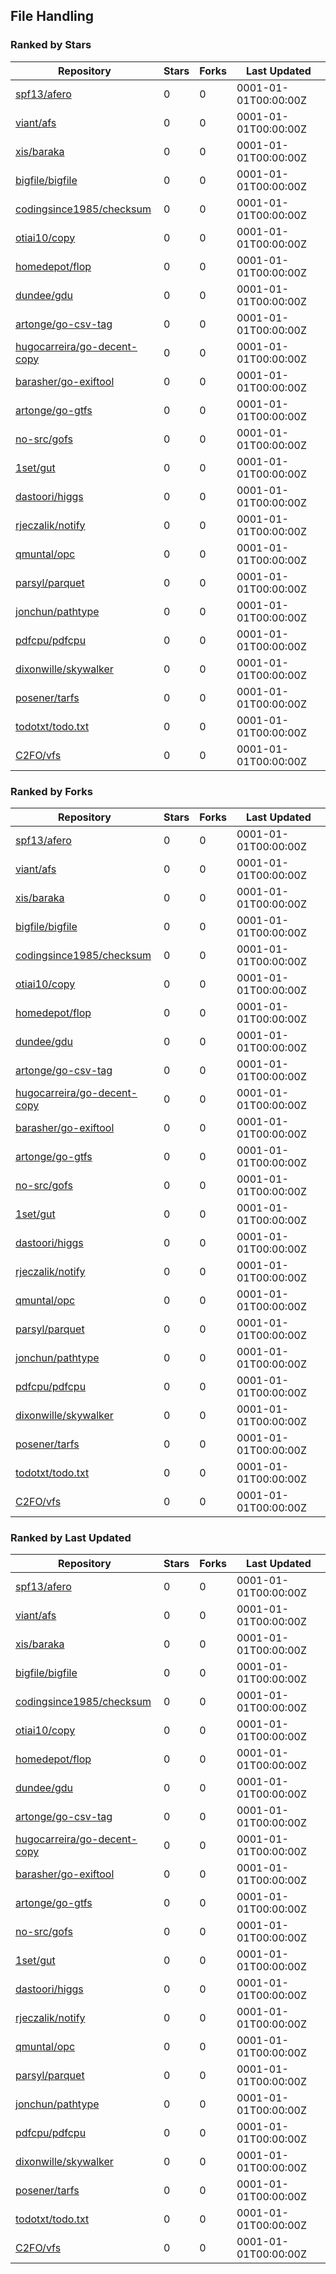 ## File Handling

### Ranked by Stars

| Repository | Stars | Forks | Last Updated |
|------------|-------|-------|--------------|
| [spf13/afero](https://github.com/spf13/afero) | 0 | 0 | 0001-01-01T00:00:00Z |
| [viant/afs](https://github.com/viant/afs) | 0 | 0 | 0001-01-01T00:00:00Z |
| [xis/baraka](https://github.com/xis/baraka) | 0 | 0 | 0001-01-01T00:00:00Z |
| [bigfile/bigfile](https://github.com/bigfile/bigfile) | 0 | 0 | 0001-01-01T00:00:00Z |
| [codingsince1985/checksum](https://github.com/codingsince1985/checksum) | 0 | 0 | 0001-01-01T00:00:00Z |
| [otiai10/copy](https://github.com/otiai10/copy) | 0 | 0 | 0001-01-01T00:00:00Z |
| [homedepot/flop](https://github.com/homedepot/flop) | 0 | 0 | 0001-01-01T00:00:00Z |
| [dundee/gdu](https://github.com/dundee/gdu) | 0 | 0 | 0001-01-01T00:00:00Z |
| [artonge/go-csv-tag](https://github.com/artonge/go-csv-tag) | 0 | 0 | 0001-01-01T00:00:00Z |
| [hugocarreira/go-decent-copy](https://github.com/hugocarreira/go-decent-copy) | 0 | 0 | 0001-01-01T00:00:00Z |
| [barasher/go-exiftool](https://github.com/barasher/go-exiftool) | 0 | 0 | 0001-01-01T00:00:00Z |
| [artonge/go-gtfs](https://github.com/artonge/go-gtfs) | 0 | 0 | 0001-01-01T00:00:00Z |
| [no-src/gofs](https://github.com/no-src/gofs) | 0 | 0 | 0001-01-01T00:00:00Z |
| [1set/gut](https://github.com/1set/gut) | 0 | 0 | 0001-01-01T00:00:00Z |
| [dastoori/higgs](https://github.com/dastoori/higgs) | 0 | 0 | 0001-01-01T00:00:00Z |
| [rjeczalik/notify](https://github.com/rjeczalik/notify) | 0 | 0 | 0001-01-01T00:00:00Z |
| [qmuntal/opc](https://github.com/qmuntal/opc) | 0 | 0 | 0001-01-01T00:00:00Z |
| [parsyl/parquet](https://github.com/parsyl/parquet) | 0 | 0 | 0001-01-01T00:00:00Z |
| [jonchun/pathtype](https://github.com/jonchun/pathtype) | 0 | 0 | 0001-01-01T00:00:00Z |
| [pdfcpu/pdfcpu](https://github.com/pdfcpu/pdfcpu) | 0 | 0 | 0001-01-01T00:00:00Z |
| [dixonwille/skywalker](https://github.com/dixonwille/skywalker) | 0 | 0 | 0001-01-01T00:00:00Z |
| [posener/tarfs](https://github.com/posener/tarfs) | 0 | 0 | 0001-01-01T00:00:00Z |
| [todotxt/todo.txt](https://github.com/todotxt/todo.txt) | 0 | 0 | 0001-01-01T00:00:00Z |
| [C2FO/vfs](https://github.com/C2FO/vfs) | 0 | 0 | 0001-01-01T00:00:00Z |

### Ranked by Forks

| Repository | Stars | Forks | Last Updated |
|------------|-------|-------|--------------|
| [spf13/afero](https://github.com/spf13/afero) | 0 | 0 | 0001-01-01T00:00:00Z |
| [viant/afs](https://github.com/viant/afs) | 0 | 0 | 0001-01-01T00:00:00Z |
| [xis/baraka](https://github.com/xis/baraka) | 0 | 0 | 0001-01-01T00:00:00Z |
| [bigfile/bigfile](https://github.com/bigfile/bigfile) | 0 | 0 | 0001-01-01T00:00:00Z |
| [codingsince1985/checksum](https://github.com/codingsince1985/checksum) | 0 | 0 | 0001-01-01T00:00:00Z |
| [otiai10/copy](https://github.com/otiai10/copy) | 0 | 0 | 0001-01-01T00:00:00Z |
| [homedepot/flop](https://github.com/homedepot/flop) | 0 | 0 | 0001-01-01T00:00:00Z |
| [dundee/gdu](https://github.com/dundee/gdu) | 0 | 0 | 0001-01-01T00:00:00Z |
| [artonge/go-csv-tag](https://github.com/artonge/go-csv-tag) | 0 | 0 | 0001-01-01T00:00:00Z |
| [hugocarreira/go-decent-copy](https://github.com/hugocarreira/go-decent-copy) | 0 | 0 | 0001-01-01T00:00:00Z |
| [barasher/go-exiftool](https://github.com/barasher/go-exiftool) | 0 | 0 | 0001-01-01T00:00:00Z |
| [artonge/go-gtfs](https://github.com/artonge/go-gtfs) | 0 | 0 | 0001-01-01T00:00:00Z |
| [no-src/gofs](https://github.com/no-src/gofs) | 0 | 0 | 0001-01-01T00:00:00Z |
| [1set/gut](https://github.com/1set/gut) | 0 | 0 | 0001-01-01T00:00:00Z |
| [dastoori/higgs](https://github.com/dastoori/higgs) | 0 | 0 | 0001-01-01T00:00:00Z |
| [rjeczalik/notify](https://github.com/rjeczalik/notify) | 0 | 0 | 0001-01-01T00:00:00Z |
| [qmuntal/opc](https://github.com/qmuntal/opc) | 0 | 0 | 0001-01-01T00:00:00Z |
| [parsyl/parquet](https://github.com/parsyl/parquet) | 0 | 0 | 0001-01-01T00:00:00Z |
| [jonchun/pathtype](https://github.com/jonchun/pathtype) | 0 | 0 | 0001-01-01T00:00:00Z |
| [pdfcpu/pdfcpu](https://github.com/pdfcpu/pdfcpu) | 0 | 0 | 0001-01-01T00:00:00Z |
| [dixonwille/skywalker](https://github.com/dixonwille/skywalker) | 0 | 0 | 0001-01-01T00:00:00Z |
| [posener/tarfs](https://github.com/posener/tarfs) | 0 | 0 | 0001-01-01T00:00:00Z |
| [todotxt/todo.txt](https://github.com/todotxt/todo.txt) | 0 | 0 | 0001-01-01T00:00:00Z |
| [C2FO/vfs](https://github.com/C2FO/vfs) | 0 | 0 | 0001-01-01T00:00:00Z |

### Ranked by Last Updated

| Repository | Stars | Forks | Last Updated |
|------------|-------|-------|--------------|
| [spf13/afero](https://github.com/spf13/afero) | 0 | 0 | 0001-01-01T00:00:00Z |
| [viant/afs](https://github.com/viant/afs) | 0 | 0 | 0001-01-01T00:00:00Z |
| [xis/baraka](https://github.com/xis/baraka) | 0 | 0 | 0001-01-01T00:00:00Z |
| [bigfile/bigfile](https://github.com/bigfile/bigfile) | 0 | 0 | 0001-01-01T00:00:00Z |
| [codingsince1985/checksum](https://github.com/codingsince1985/checksum) | 0 | 0 | 0001-01-01T00:00:00Z |
| [otiai10/copy](https://github.com/otiai10/copy) | 0 | 0 | 0001-01-01T00:00:00Z |
| [homedepot/flop](https://github.com/homedepot/flop) | 0 | 0 | 0001-01-01T00:00:00Z |
| [dundee/gdu](https://github.com/dundee/gdu) | 0 | 0 | 0001-01-01T00:00:00Z |
| [artonge/go-csv-tag](https://github.com/artonge/go-csv-tag) | 0 | 0 | 0001-01-01T00:00:00Z |
| [hugocarreira/go-decent-copy](https://github.com/hugocarreira/go-decent-copy) | 0 | 0 | 0001-01-01T00:00:00Z |
| [barasher/go-exiftool](https://github.com/barasher/go-exiftool) | 0 | 0 | 0001-01-01T00:00:00Z |
| [artonge/go-gtfs](https://github.com/artonge/go-gtfs) | 0 | 0 | 0001-01-01T00:00:00Z |
| [no-src/gofs](https://github.com/no-src/gofs) | 0 | 0 | 0001-01-01T00:00:00Z |
| [1set/gut](https://github.com/1set/gut) | 0 | 0 | 0001-01-01T00:00:00Z |
| [dastoori/higgs](https://github.com/dastoori/higgs) | 0 | 0 | 0001-01-01T00:00:00Z |
| [rjeczalik/notify](https://github.com/rjeczalik/notify) | 0 | 0 | 0001-01-01T00:00:00Z |
| [qmuntal/opc](https://github.com/qmuntal/opc) | 0 | 0 | 0001-01-01T00:00:00Z |
| [parsyl/parquet](https://github.com/parsyl/parquet) | 0 | 0 | 0001-01-01T00:00:00Z |
| [jonchun/pathtype](https://github.com/jonchun/pathtype) | 0 | 0 | 0001-01-01T00:00:00Z |
| [pdfcpu/pdfcpu](https://github.com/pdfcpu/pdfcpu) | 0 | 0 | 0001-01-01T00:00:00Z |
| [dixonwille/skywalker](https://github.com/dixonwille/skywalker) | 0 | 0 | 0001-01-01T00:00:00Z |
| [posener/tarfs](https://github.com/posener/tarfs) | 0 | 0 | 0001-01-01T00:00:00Z |
| [todotxt/todo.txt](https://github.com/todotxt/todo.txt) | 0 | 0 | 0001-01-01T00:00:00Z |
| [C2FO/vfs](https://github.com/C2FO/vfs) | 0 | 0 | 0001-01-01T00:00:00Z |


